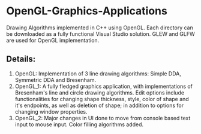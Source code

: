 # OpenGL-Graphics-Applications
Drawing Algorithms implemented in C++ using OpenGL. Each directory can be downloaded as a fully functional Visual Studio solution. GLEW and GLFW are used for OpenGL implementation.

## Details:
1. OpenGL: Implementation of 3 line drawing algorithms: Simple DDA, Symmetric DDA and Bresenham.
2. OpenGL_1: A fully fledged graphics application, with implementations of Bresenham's line and circle drawing algorithms. Edit options include functionalities for changing shape thickness, style, color of shape and it's endpoints, as well as deletion of shape; in addition to options for changing window properties.
3. OpenGL_2: Major changes in UI done to move from console based text input to mouse input. Color filling algorithms added.
